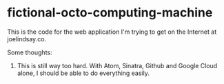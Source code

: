 # fictional-octo-computing-machine

This is the code for the web application I'm trying to get on the Internet at joelindsay.co.

Some thoughts:
1. This is still way too hard. With Atom, Sinatra, Github and Google Cloud alone, I should be able to do everything easily.
